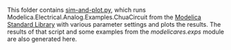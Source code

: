 This folder contains [sim-and-plot.py](sim-and-plot.py), which runs
Modelica.Electrical.Analog.Examples.ChuaCircuit from the
[Modelica Standard Library] with various parameter settings and plots the
results.  The results of that script and some examples from the
*modelicares.exps* module are also generated here.


[Modelica Standard Library]: https://github.com/modelica/ModelicaStandardLibrary

